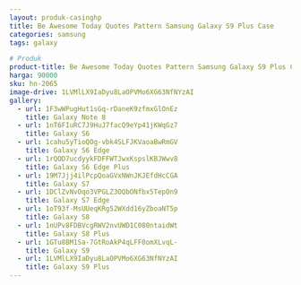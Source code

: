 ```yaml
---
layout: produk-casinghp
title: Be Awesome Today Quotes Pattern Samsung Galaxy S9 Plus Case
categories: samsung
tags: galaxy

# Produk
product-title: Be Awesome Today Quotes Pattern Samsung Galaxy S9 Plus Case
harga: 90000
sku: hn-2065
image-drive: 1LVMlLX9IaDyu8LaOPVMo6XG63NfNYzAI
gallery:
  - url: 1F3wWPugHut1sGq-rDaneK9zfmxGlOnEz
    title: Galaxy Note 8
  - url: 1nT6FIuRC7J9HuJ7facQ9eYp41jKWqGz7
    title: Galaxy S6
  - url: 1cahu5yTioQOg-vbk4SLFJKVaoaBwRmGV
    title: Galaxy S6 Edge
  - url: 1rQOD7ucdyykFDFFWTJwxKspslKBJWwv8
    title: Galaxy S6 Edge Plus
  - url: 19M7Jjj4ilPcpQoaGVxNWnJKJEfdHcCGA
    title: Galaxy S7
  - url: 1DClZvNvOqo3VPGLZ3OQbONfbx5TepOn9
    title: Galaxy S7 Edge
  - url: 1oT93f-MsUUeqKRg52WXdd16yZboaNT5p
    title: Galaxy S8
  - url: 1nUPv8FDBVcgRWV2nvUWD1C080ntaidWt
    title: Galaxy S8 Plus
  - url: 1GTu8BM1Sa-7GtRoAkP4qLFF0omXLvqL-
    title: Galaxy S9
  - url: 1LVMlLX9IaDyu8LaOPVMo6XG63NfNYzAI
    title: Galaxy S9 Plus
---
```

